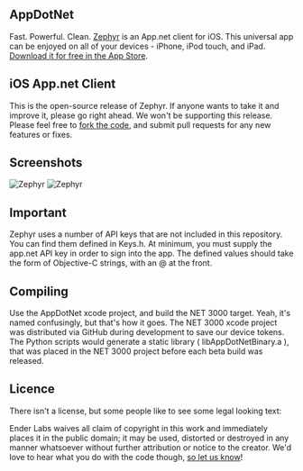 ## AppDotNet
Fast. Powerful. Clean. [Zephyr](http://getzephyrapp.net) is an App.net client for iOS. This universal app can be enjoyed on all of your devices - iPhone, iPod touch, and iPad. [Download it for free in the App Store](https://itunes.apple.com/us/app/zephyr-for-app.net/id568686098?mt=8).

## iOS App.net Client
This is the open-source release of Zephyr. If anyone wants to take it and
improve it, please go right ahead. We won't be supporting this release. Please feel free to [fork the code](https://github.com/enderlabs/ZephyrAppDotNet), and submit pull requests for any new features or fixes.

## Screenshots
![Zephyr](https://getzephyrapp.com/images/iphone1.png "Zephyr")
![Zephyr](https://getzephyrapp.com/images/iphone2.png "Zephyr")

## Important
Zephyr uses a number of API keys that are not included in this repository.
You can find them defined in Keys.h. At minimum, you must supply the app.net
API key in order to sign into the app. The defined values should take the
form of Objective-C strings, with an @ at the front.

## Compiling
Use the AppDotNet xcode project, and build the NET 3000 target. Yeah, it's named
confusingly, but that's how it goes. The NET 3000 xcode project was distributed via GitHub during development to save our device tokens. The Python scripts would generate a static library ( libAppDotNetBinary.a ), that was placed in the NET 3000 project before each beta build was released.

## Licence
There isn't a license, but some people like to see some legal looking text: 

Ender Labs waives all claim of copyright in this work and immediately places it in the public domain; it may be used, distorted or destroyed in any manner whatsoever without further attribution or notice to the creator. We'd love to hear what you do with the code though, [so let us know](http://enderlabs.com/contact)!